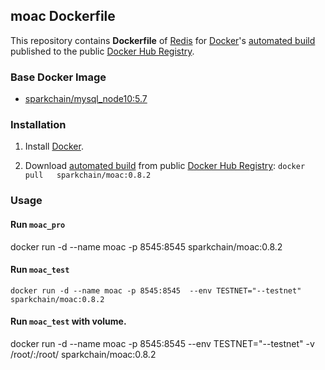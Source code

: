 ## moac Dockerfile


This repository contains **Dockerfile** of [Redis](http://redis.io/) for [Docker](https://www.docker.com/)'s [automated build](https://hub.docker.com/r/sparkchain/moac/) published to the public [Docker Hub Registry](https://registry.hub.docker.com/).


### Base Docker Image

* [sparkchain/mysql_node10:5.7](http://dockerfile.github.io/#/ubuntu)


### Installation

1. Install [Docker](https://www.docker.com/).

2. Download [automated build](https://hub.docker.com/r/sparkchain/moac/) from public [Docker Hub Registry](https://registry.hub.docker.com/): `docker pull   sparkchain/moac:0.8.2 `


### Usage

#### Run `moac_pro`

   docker run -d --name moac -p 8545:8545   sparkchain/moac:0.8.2

#### Run `moac_test`

    docker run -d --name moac -p 8545:8545  --env TESTNET="--testnet"  sparkchain/moac:0.8.2

#### Run `moac_test` with volume.

 docker run -d --name moac -p 8545:8545  --env TESTNET="--testnet"  -v /root/:/root/ sparkchain/moac:0.8.2

